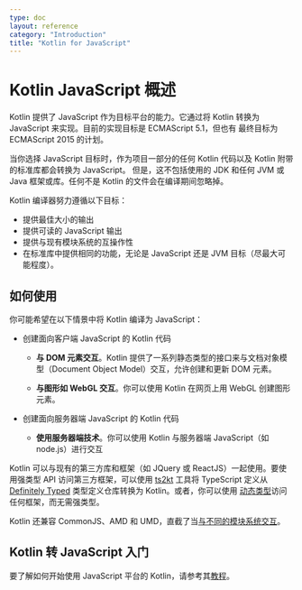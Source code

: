 ```yaml
---
type: doc
layout: reference
category: "Introduction"
title: "Kotlin for JavaScript"
---
```


# Kotlin JavaScript 概述

Kotlin 提供了 JavaScript 作为目标平台的能力。它通过将 Kotlin 转换为 JavaScript 来实现。目前的实现目标是 ECMAScript 5.1，但也有
最终目标为 ECMAScript 2015 的计划。

当你选择 JavaScript 目标时，作为项目一部分的任何 Kotlin 代码以及 Kotlin 附带的标准库都会转换为 JavaScript。
但是，这不包括使用的 JDK 和任何 JVM 或 Java 框架或库。任何不是 Kotlin 的文件会在编译期间忽略掉。

Kotlin 编译器努力遵循以下目标：

* 提供最佳大小的输出
* 提供可读的 JavaScript 输出
* 提供与现有模块系统的互操作性
* 在标准库中提供相同的功能，无论是 JavaScript 还是 JVM 目标（尽最大可能程度）。

## 如何使用

你可能希望在以下情景中将 Kotlin 编译为 JavaScript：

* 创建面向客户端 JavaScript 的 Kotlin 代码

    * **与 DOM 元素交互**。Kotlin 提供了一系列静态类型的接口来与文档对象模型（Document Object Model）交互，允许创建和更新 DOM 元素。

    * **与图形如 WebGL 交互**。你可以使用 Kotlin 在网页上用 WebGL 创建图形元素。

* 创建面向服务器端 JavaScript 的 Kotlin 代码

    * **使用服务器端技术**。你可以使用 Kotlin 与服务器端 JavaScript（如 node.js）进行交互

Kotlin 可以与现有的第三方库和框架（如 JQuery 或 ReactJS）一起使用。要使用强类型
API 访问第三方框架，可以使用 [ts2kt](https://github.com/kotlin/ts2kt) 工具将 TypeScript 定义从 [Definitely Typed](http://definitelytyped.org/)
类型定义仓库转换为 Kotlin。或者，你可以使用
[动态类型](dynamic-type.html)访问任何框架，而无需强类型。

Kotlin 还兼容 CommonJS、AMD 和 UMD，直截了当[与不同的模块系统交互](/docs/tutorials/javascript/working-with-modules/working-with-modules.html)。


## Kotlin 转 JavaScript 入门

要了解如何开始使用 JavaScript 平台的 Kotlin，请参考其[教程](/docs/tutorials/javascript/kotlin-to-javascript/kotlin-to-javascript.html)。
